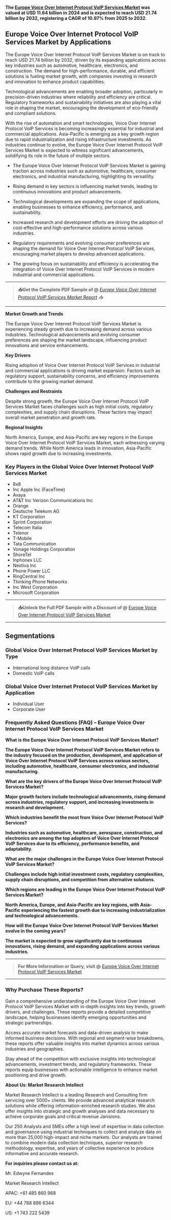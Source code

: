 <p><strong>The <a href="https://www.marketresearchintellect.com/download-sample/?rid=1083769&amp;utm_source=Pulse-April-Europe&amp;utm_medium=852">Europe Voice Over Internet Protocol VoIP Services Market</a> was valued at USD 11.64 billion in 2024 and is expected to reach USD 21.74 billion by 2032, registering a CAGR of 10.97% from 2025 to 2032.</strong></p><h2>Europe Voice Over Internet Protocol VoIP Services Market by Applications&nbsp;</h2><p><p>The Europe Voice Over Internet Protocol VoIP Services Market is on track to reach USD 21.74 billion by 2032, driven by its expanding applications across key industries such as automotive, healthcare, electronics, and construction. The demand for high-performance, durable, and efficient solutions is fueling market growth, with companies investing in research and innovation to enhance product capabilities.</p><p>Technological advancements are enabling broader adoption, particularly in precision-driven industries where reliability and efficiency are critical. Regulatory frameworks and sustainability initiatives are also playing a vital role in shaping the market, encouraging the development of eco-friendly and compliant solutions.</p><p>With the rise of automation and smart technologies, Voice Over Internet Protocol VoIP Services is becoming increasingly essential for industrial and commercial applications. Asia-Pacific is emerging as a key growth region due to rapid industrialization and rising infrastructure investments. As industries continue to evolve, the Europe Voice Over Internet Protocol VoIP Services Market is expected to witness significant advancements, solidifying its role in the future of multiple sectors.</p></p><ul><li><p>The Europe Voice Over Internet Protocol VoIP Services Market is gaining traction across industries such as automotive, healthcare, consumer electronics, and industrial manufacturing, highlighting its versatility.</p></li><li><p>Rising demand in key sectors is influencing market trends, leading to continuous innovations and product advancements.</p></li><li><p>Technological developments are expanding the scope of applications, enabling businesses to enhance efficiency, performance, and sustainability.</p></li><li><p>Increased research and development efforts are driving the adoption of cost-effective and high-performance solutions across various industries.</p></li><li><p>Regulatory requirements and evolving consumer preferences are shaping the demand for Voice Over Internet Protocol VoIP Services, encouraging market players to develop advanced applications.</p></li><li><p>The growing focus on sustainability and efficiency is accelerating the integration of Voice Over Internet Protocol VoIP Services in modern industrial and commercial applications.</p></li></ul><hr /><blockquote><p><strong><span class="font-[700]">📥Get the Complete PDF Sample of @ </span></strong><em><span class="font-[700]"><a href="https://www.marketresearchintellect.com/download-sample/?rid=1083769&amp;utm_source=Pulse-April-Europe&amp;utm_medium=852" target="_blank" data-tracking-control-name="article-ssr-frontend-pulse_little-text-block" data-tracking-will-navigate="" data-test-link="">Europe Voice Over Internet Protocol VoIP Services Market Report</a>&nbsp;📥</span></em></p></blockquote><hr /><p class="" data-start="77" data-end="360"><strong data-start="77" data-end="105">Market Growth and Trends</strong></p><p class="" data-start="77" data-end="360">The Europe Voice Over Internet Protocol VoIP Services Market is experiencing steady growth due to increasing demand across various industries. Technological advancements and evolving consumer preferences are shaping the market landscape, influencing product innovations and service enhancements.</p><p class="" data-start="362" data-end="606"><strong data-start="362" data-end="377">Key Drivers</strong></p><p class="" data-start="362" data-end="606">Rising adoption of Voice Over Internet Protocol VoIP Services in industrial and commercial applications is driving market expansion. Factors such as regulatory support, sustainability concerns, and efficiency improvements contribute to the growing market demand.</p><p class="" data-start="608" data-end="849"><strong data-start="608" data-end="637">Challenges and Restraints</strong></p><p class="" data-start="608" data-end="849">Despite strong growth, the Europe Voice Over Internet Protocol VoIP Services Market faces challenges such as high initial costs, regulatory complexities, and supply chain disruptions. These factors may impact overall market penetration and growth rate.</p><p class="" data-start="851" data-end="1095"><strong data-start="851" data-end="872">Regional Insights</strong></p><p class="" data-start="851" data-end="1095">North America, Europe, and Asia-Pacific are key regions in the Europe Voice Over Internet Protocol VoIP Services Market, each witnessing varying demand trends. While North America leads in innovation, Asia-Pacific shows rapid growth due to increasing investments.</p><p><h3>Key Players in the Global Voice Over Internet Protocol VoIP Services Market </h3><ul><li>8x8</li><li> Inc Apple Inc (FaceTime)</li><li> Avaya</li><li> AT&T Inc Verizon Communications Inc</li><li> Orange</li><li> Deutsche Telekom AG</li><li> KT Corporation</li><li> Sprint Corporation</li><li> Telecom Italia</li><li> Telenor</li><li> T-Mobile</li><li> Tata Communication</li><li> Vonage Holdings Corporation</li><li> ShoreTel</li><li> Inphonex LLC</li><li> Nextiva Inc</li><li> Phone Power LLC</li><li> RingCentral Inc</li><li> Thinking Phone Networks</li><li> Inc West Corporation</li><li> Microsoft Corporation</li></ul></p><hr /><blockquote><p><strong>📥Unlock the Full PDF Sample with a Discount of @</strong> <a href="https://www.marketresearchintellect.com/ask-for-discount/?rid=1083769&amp;utm_source=Pulse-April-Europe&amp;utm_medium=852">Europe Voice Over Internet Protocol VoIP Services Market</a></p></blockquote><hr /><p><h2>Segmentations</h2><h3>Global Voice Over Internet Protocol VoIP Services Market by Type</h3><ul><li>International long distance VoIP calls</li><li> Domestic VoIP calls</li></ul><h3>Global Voice Over Internet Protocol VoIP Services Market by Application</h3><ul><li>Individual User</li><li> Corporate User</li></ul></p><h3><strong>Frequently Asked Questions (FAQ) &ndash; Europe Voice Over Internet Protocol VoIP Services Market</strong></h3><p><strong>What is the Europe Voice Over Internet Protocol VoIP Services Market?</strong></p><p><strong>The Europe Voice Over Internet Protocol VoIP Services Market refers to the industry focused on the production, development, and application of Voice Over Internet Protocol VoIP Services across various sectors, including automotive, healthcare, consumer electronics, and industrial manufacturing.</strong></p><p><strong>What are the key drivers of the Europe Voice Over Internet Protocol VoIP Services Market?</strong></p><p><strong>Major growth factors include technological advancements, rising demand across industries, regulatory support, and increasing investments in research and development.</strong></p><p><strong>Which industries benefit the most from Voice Over Internet Protocol VoIP Services?</strong></p><p><strong>Industries such as automotive, healthcare, aerospace, construction, and electronics are among the top adopters of Voice Over Internet Protocol VoIP Services due to its efficiency, performance benefits, and adaptability.</strong></p><p><strong>What are the major challenges in the Europe Voice Over Internet Protocol VoIP Services Market?</strong></p><p><strong>Challenges include high initial investment costs, regulatory complexities, supply chain disruptions, and competition from alternative solutions.</strong></p><p><strong>Which regions are leading in the Europe Voice Over Internet Protocol VoIP Services Market?</strong></p><p><strong>North America, Europe, and Asia-Pacific are key regions, with Asia-Pacific experiencing the fastest growth due to increasing industrialization and technological advancements.</strong></p><p><strong>How will the Europe Voice Over Internet Protocol VoIP Services Market evolve in the coming years?</strong></p><p><strong>The market is expected to grow significantly due to continuous innovations, rising demand, and expanding applications across various industries.</strong></p><hr /><blockquote><p><span class="font-[700]"><strong>For More Information or Query, visit&nbsp;@</strong>&nbsp;</span><span class="font-[700]"><a href="https://www.marketresearchintellect.com/product/voice-over-internet-protocol-voip-services-market/?utm_source=Linkedin&utm_medium=852" target="_blank" data-tracking-control-name="article-ssr-frontend-pulse_little-text-block" data-tracking-will-navigate="" data-test-link="">Europe Voice Over Internet Protocol VoIP Services Market</a></span></p></blockquote><hr /><h3><strong data-start="0" data-end="31">Why Purchase These Reports?</strong></h3><p class="" data-start="35" data-end="297">Gain a comprehensive understanding of the Europe Voice Over Internet Protocol VoIP Services Market with in-depth insights into key trends, growth drivers, and challenges. These reports provide a detailed competitive landscape, helping businesses identify emerging opportunities and strategic partnerships.</p><p class="" data-start="299" data-end="540">Access accurate market forecasts and data-driven analysis to make informed business decisions. With regional and segment-wise breakdowns, these reports offer valuable insights into market dynamics across various industries and geographies.</p><p class="" data-start="542" data-end="784">Stay ahead of the competition with exclusive insights into technological advancements, investment trends, and regulatory frameworks. These reports equip businesses with actionable intelligence to enhance market positioning and drive growth.</p><p><strong><span class="font-[700]">About Us: Market Research Intellect</span></strong></p><p><span class="">Market Research Intellect is a leading Research and Consulting firm servicing over 5000+ clients. We provide advanced analytical research solutions while offering information-enriched research studies.&nbsp;</span>We also offer insights into strategic and growth analyses and data necessary to achieve corporate goals and critical revenue Janisions.</p><p><span class="">Our 250 Analysts and SMEs offer a high level of expertise in data collection and governance using industrial techniques to collect and analyze data on more than 25,000 high-impact and niche markets. Our analysts are trained to combine modern data collection techniques, superior research methodology, expertise, and years of collective experience to produce informative and accurate research.</span></p><p><strong>For inquiries please contact us at:</strong></p><p>Mr. Edwyne Fernandes</p><p>Market Research Intellect</p><p>APAC: +61 485 860 968</p><p>EU: +44 788 886 6344</p><p>US: +1 743 222 5439</p>